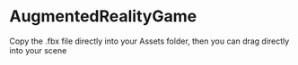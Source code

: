 # AugmentedRealityGame

Copy the .fbx file directly into your Assets folder, then you can drag directly into your scene
